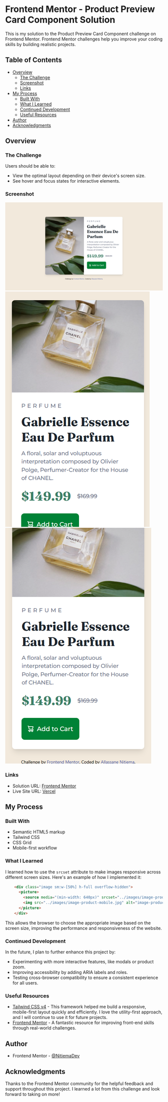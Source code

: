 # Frontend Mentor - Product Preview Card Component Solution

This is my solution to the Product Preview Card Component challenge on Frontend Mentor. Frontend Mentor challenges help you improve your coding skills by building realistic projects.

## Table of Contents

- [Overview](#overview)
  - [The Challenge](#the-challenge)
  - [Screenshot](#screenshot)
  - [Links](#links)
- [My Process](#my-process)
  - [Built With](#built-with)
  - [What I Learned](#what-i-learned)
  - [Continued Development](#continued-development)
  - [Useful Resources](#useful-resources)
- [Author](#author)
- [Acknowledgments](#acknowledgments)

## Overview

### The Challenge

Users should be able to:

- View the optimal layout depending on their device's screen size.
- See hover and focus states for interactive elements.

### Screenshot

![Desktop](./screenshots/desktop.png)
![Mobile](./screenshots/mobilehaut.png)
![Mobile Bottom](./screenshots/mobilebas.png)

### Links

- Solution URL: [Frontend Mentor](https://www.frontendmentor.io/solutions/responsive-product-card-built-with-tailwind-css-9JYAW0hZCG)
- Live Site URL: [Vercel](https://vercel.com/nitiema-s-projects/product-card-frontend-mentor-9bnf)

## My Process

### Built With

- Semantic HTML5 markup
- Tailwind CSS
- CSS Grid
- Mobile-first workflow

### What I Learned

I learned how to use the `srcset` attribute to make images responsive across different screen sizes. Here's an example of how I implemented it:

```html
    <div class="image sm:w-[50%] h-full overflow-hidden">
      <picture>
        <source media="(min-width: 640px)" srcset="../images/image-product-desktop.jpg">
        <img src="../images/image-product-mobile.jpg" alt="image-product-desktop" class="w-full h-full object-cover rounded-t-lg sm:rounded-l-lg sm:rounded-t-none">
      </picture>
    </div>
```

This allows the browser to choose the appropriate image based on the screen size, improving the performance and responsiveness of the website.

### Continued Development

In the future, I plan to further enhance this project by:

- Experimenting with more interactive features, like modals or product zoom.
- Improving accessibility by adding ARIA labels and roles.
- Testing cross-browser compatibility to ensure a consistent experience for all users.

### Useful Resources

- [Tailwind CSS v4](https://tailwindcss.com/) - This framework helped me build a responsive, mobile-first layout quickly and efficiently. I love the utility-first approach, and I will continue to use it for future projects.
- [Frontend Mentor](https://www.frontendmentor.io) - A fantastic resource for improving front-end skills through real-world challenges.

## Author

- Frontend Mentor - [@NitiemaDev](https://www.frontendmentor.io/profile/NitiemaDev)

## Acknowledgments

Thanks to the Frontend Mentor community for the helpful feedback and support throughout this project. I learned a lot from this challenge and look forward to taking on more!
